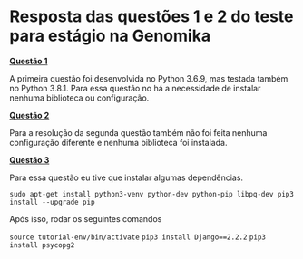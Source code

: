 # Resposta das questões 1 e 2 do teste para estágio na Genomika


[**Questão 1**](https://github.com/bihellzin/genomika_respostas/blob/master/questao_1.py)

  A primeira questão foi desenvolvida no Python 3.6.9, mas testada também no Python 3.8.1. Para essa questão no há a necessidade de instalar nenhuma biblioteca ou configuração.
  

[**Questão 2**](https://github.com/bihellzin/genomika_respostas/blob/master/questao_2.py)

  Para a resolução da segunda questão também não foi feita nenhuma configuração diferente e nenhuma biblioteca foi instalada.
  
  
[**Questão 3**](https://github.com/bihellzin/genomika_respostas/tree/master/tutorial-env)
  
  Para essa questão eu tive que instalar algumas dependências.
  
  ``
  sudo apt-get install python3-venv python-dev python-pip libpq-dev
  pip3 install --upgrade pip
  ``
  
  Após isso, rodar os seguintes comandos 
  
  ``
  source tutorial-env/bin/activate
  ``
  ``
  pip3 install Django==2.2.2
  ``
  ``
  pip3 install psycopg2
  ``
